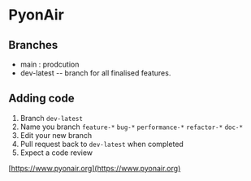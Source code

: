 # PyonAir

## Branches

* main : prodcution 
* dev-latest -- branch for all finalised features. 

## Adding code

1. Branch `dev-latest`
2. Name you branch `feature-*` `bug-*` `performance-*` `refactor-*` `doc-*`
3. Edit your new branch 
4. Pull request back to `dev-latest` when completed
5. Expect a code review



[https://www.pyonair.org](https://www.pyonair.org)
 
